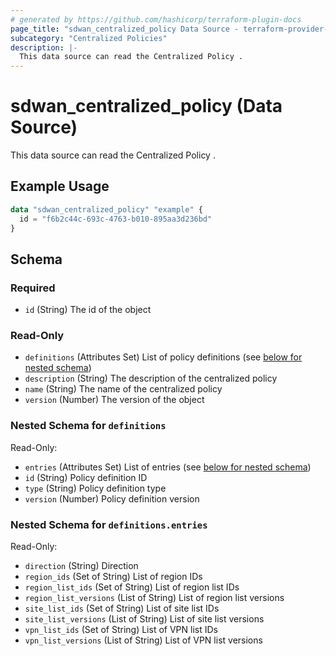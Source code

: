```yaml
---
# generated by https://github.com/hashicorp/terraform-plugin-docs
page_title: "sdwan_centralized_policy Data Source - terraform-provider-sdwan"
subcategory: "Centralized Policies"
description: |-
  This data source can read the Centralized Policy .
---
```


# sdwan_centralized_policy (Data Source)

This data source can read the Centralized Policy .

## Example Usage

```terraform
data "sdwan_centralized_policy" "example" {
  id = "f6b2c44c-693c-4763-b010-895aa3d236bd"
}
```

<!-- schema generated by tfplugindocs -->
## Schema

### Required

- `id` (String) The id of the object

### Read-Only

- `definitions` (Attributes Set) List of policy definitions (see [below for nested schema](#nestedatt--definitions))
- `description` (String) The description of the centralized policy
- `name` (String) The name of the centralized policy
- `version` (Number) The version of the object

<a id="nestedatt--definitions"></a>
### Nested Schema for `definitions`

Read-Only:

- `entries` (Attributes Set) List of entries (see [below for nested schema](#nestedatt--definitions--entries))
- `id` (String) Policy definition ID
- `type` (String) Policy definition type
- `version` (Number) Policy definition version

<a id="nestedatt--definitions--entries"></a>
### Nested Schema for `definitions.entries`

Read-Only:

- `direction` (String) Direction
- `region_ids` (Set of String) List of region IDs
- `region_list_ids` (Set of String) List of region list IDs
- `region_list_versions` (List of String) List of region list versions
- `site_list_ids` (Set of String) List of site list IDs
- `site_list_versions` (List of String) List of site list versions
- `vpn_list_ids` (Set of String) List of VPN list IDs
- `vpn_list_versions` (List of String) List of VPN list versions
